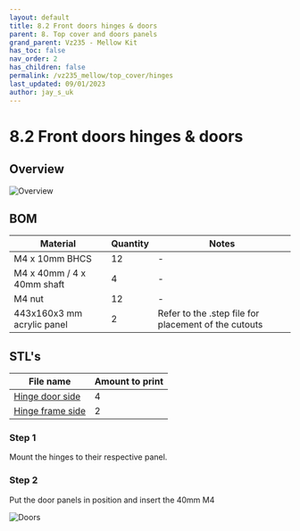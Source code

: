 ```yaml
---
layout: default
title: 8.2 Front doors hinges & doors
parent: 8. Top cover and doors panels
grand_parent: Vz235 - Mellow Kit
has_toc: false
nav_order: 2
has_children: false
permalink: /vz235_mellow/top_cover/hinges
last_updated: 09/01/2023
author: jay_s_uk
---
```


# 8.2 Front doors hinges & doors

## Overview

![Overview](../../assets/images/manual/vz235_printed/top_cover/door_hinges.png)

## BOM

| Material                   | Quantity | Notes                                                |
| -------------------------- | -------- | ---------------------------------------------------- |
| M4 x 10mm BHCS             | 12       | -                                                    |
| M4 x 40mm / 4 x 40mm shaft | 4        | -                                                    |
| M4 nut                     | 12       | -                                                    |
| 443x160x3 mm acrylic panel | 2        | Refer to the .step file for placement of the cutouts |

## STL's

| File name          | Amount to print |
| ------------------ | --------------- |
| [Hinge door side]  | 4               |
| [Hinge frame side] | 2               |

### Step 1

Mount the hinges to their respective panel.

### Step 2

Put the door panels in position and insert the 40mm M4

![Doors](../../assets/images/manual/vz235_printed/top_cover/doors.png)

[Hinge door side]: https://github.com/VzBoT3D/VzBoT-Vz235/blob/main/Assemblies%20%26%20STL/Enclosure/Hinges%20(lower)/hinges%20%5Blower%5D/door%20side.stl
[Hinge frame side]: https://github.com/VzBoT3D/VzBoT-Vz235/blob/main/Assemblies%20%26%20STL/Enclosure/Hinges%20(lower)/hinges%20%5Blower%5D/hinge%20frame%20side.stl
